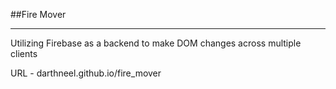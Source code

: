 ##Fire Mover

---

Utilizing Firebase as a backend to make DOM changes across multiple clients

URL - darthneel.github.io/fire_mover
